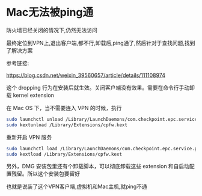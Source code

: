 # Mac无法被ping通

防火墙已经关闭的情况下,仍然无法访问

最终定位到VPN上,退出客户端,都不行,卸载后,ping通了,然后针对于查找问题,找到了解决方案

参考链接:

https://blog.csdn.net/weixin_39560657/article/details/111108974



这个 dropping 行为在安装后就生效。关闭客户端没有效果。需要在命令行手动卸载 kernel extension

在 Mac OS 下，当不需要连入 VPN 的时候，执行

```sh
sudo launchctl unload /Library/LaunchDaemons/com.checkpoint.epc.service.plist
sudo kextunload /Library/Extensions/cpfw.kext
```

重新开启 VPN 服务

```sh
sudo launchctl load /Library/LaunchDaemons/com.checkpoint.epc.service.plist
sudo kextload /Library/Extensions/cpfw.kext
```

另外，DMG 安装包里还有个卸载脚本，可以彻底卸载这些 extension 和自启动配置残留。所以这个安装包要留好

也就是说装了这个VPN客户端,虚拟机和Mac主机,就ping不通